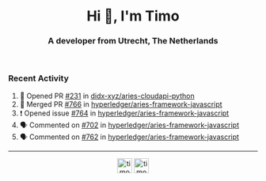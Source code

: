 <h1 align="center">Hi 👋, I'm Timo</h1>
<h3 align="center">A developer from Utrecht, The Netherlands</h3>
<br/>
<!-- https://github.com/rahuldkjain/github-profile-readme-generator --!>

<!--  <p align="left"><img src="https://github-readme-stats.vercel.app/api?username=timoglastra&show_icons=true&count_private=true&" alt="timoglastra" /></p> --!>

<!--
Github language stats
<p align="left"><img src="https://github-readme-stats.vercel.app/api/top-langs/?username=timoglastra&layout=compact" alt="timoglastra" /><p>
-->

<!-- Codestats language stats -->
<!-- <p align="left"><img src="https://codestats-readme.vercel.app/api/top-langs/?username=timoglastra&layout=compact&language_count=12" alt="timoglastra" /><p>    --!>
  
<h3>Recent Activity</h3>

<!--START_SECTION:activity-->
1. 💪 Opened PR [#231](https://github.com/didx-xyz/aries-cloudapi-python/pull/231) in [didx-xyz/aries-cloudapi-python](https://github.com/didx-xyz/aries-cloudapi-python)
2. 🎉 Merged PR [#766](https://github.com/hyperledger/aries-framework-javascript/pull/766) in [hyperledger/aries-framework-javascript](https://github.com/hyperledger/aries-framework-javascript)
3. ❗️ Opened issue [#764](https://github.com/hyperledger/aries-framework-javascript/issues/764) in [hyperledger/aries-framework-javascript](https://github.com/hyperledger/aries-framework-javascript)
4. 🗣 Commented on [#702](https://github.com/hyperledger/aries-framework-javascript/issues/702) in [hyperledger/aries-framework-javascript](https://github.com/hyperledger/aries-framework-javascript)
5. 🗣 Commented on [#762](https://github.com/hyperledger/aries-framework-javascript/issues/762) in [hyperledger/aries-framework-javascript](https://github.com/hyperledger/aries-framework-javascript)
<!--END_SECTION:activity-->

---

<p align="center">
<a href="https://twitter.com/timoglastra" target="blank"><img align="center" src="https://cdn.jsdelivr.net/npm/simple-icons@3.0.1/icons/twitter.svg" alt="timoglastra" height="30" width="30" /></a>
<a href="https://linkedin.com/in/timoglastra" target="blank"><img align="center" src="https://cdn.jsdelivr.net/npm/simple-icons@3.0.1/icons/linkedin.svg" alt="timoglastra" height="30" width="30" /></a>
</p>



